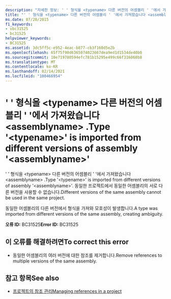 ```yaml
---
description: "자세한 정보: ' ' 형식을 <typename> 다른 버전의 어셈블리 ' '에서 가져옴 <assemblyname>"
title: "' ' 형식을 <typename> 다른 버전의 어셈블리 ' '에서 가져왔습니다 <assemblyname> ."
ms.date: 07/20/2015
f1_keywords:
- vbc31525
- bc31525
helpviewer_keywords:
- BC31525
ms.assetid: 3dc5ff5c-e952-4eac-b877-cb3f160d5e2b
ms.openlocfilehash: 65f75f90d6365074023667dea9ed1d1534de40b0
ms.sourcegitcommit: 10e719780594efc781b15295e499c66f316068b8
ms.translationtype: MT
ms.contentlocale: ko-KR
ms.lasthandoff: 02/14/2021
ms.locfileid: "100466954"
---
```

# <a name="type-typename-is-imported-from-different-versions-of-assembly-assemblyname"></a><span data-ttu-id="d82df-103">' ' 형식을 \<typename> 다른 버전의 어셈블리 ' '에서 가져왔습니다 \<assemblyname> .</span><span class="sxs-lookup"><span data-stu-id="d82df-103">Type '\<typename>' is imported from different versions of assembly '\<assemblyname>'</span></span>

<span data-ttu-id="d82df-104">' ' 형식을 \<typename> 다른 버전의 어셈블리 ' '에서 가져왔습니다 \<assemblyname> .</span><span class="sxs-lookup"><span data-stu-id="d82df-104">Type '\<typename>' is imported from different versions of assembly '\<assemblyname>'.</span></span> <span data-ttu-id="d82df-105">동일한 프로젝트에서 동일한 어셈블리의 서로 다른 버전을 사용할 수 없습니다.</span><span class="sxs-lookup"><span data-stu-id="d82df-105">Different versions of the same assembly cannot be used in the same project.</span></span>  
  
 <span data-ttu-id="d82df-106">동일한 어셈블리의 다른 버전에서 형식을 가져와 모호성이 발생합니다.</span><span class="sxs-lookup"><span data-stu-id="d82df-106">A type was imported from different versions of the same assembly, creating ambiguity.</span></span>  
  
 <span data-ttu-id="d82df-107">**오류 ID:** BC31525</span><span class="sxs-lookup"><span data-stu-id="d82df-107">**Error ID:** BC31525</span></span>  
  
## <a name="to-correct-this-error"></a><span data-ttu-id="d82df-108">이 오류를 해결하려면</span><span class="sxs-lookup"><span data-stu-id="d82df-108">To correct this error</span></span>  
  
- <span data-ttu-id="d82df-109">동일한 어셈블리의 여러 버전에 대한 참조를 제거합니다.</span><span class="sxs-lookup"><span data-stu-id="d82df-109">Remove references to multiple versions of the same assembly.</span></span>  
  
## <a name="see-also"></a><span data-ttu-id="d82df-110">참고 항목</span><span class="sxs-lookup"><span data-stu-id="d82df-110">See also</span></span>

- [<span data-ttu-id="d82df-111">프로젝트의 참조 관리</span><span class="sxs-lookup"><span data-stu-id="d82df-111">Managing references in a project</span></span>](/visualstudio/ide/managing-references-in-a-project)
